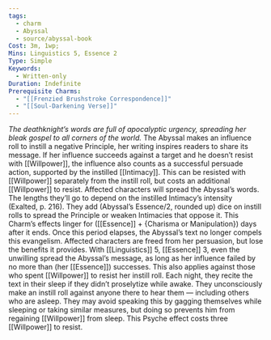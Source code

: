 ```yaml
---
tags:
  - charm
  - Abyssal
  - source/abyssal-book
Cost: 3m, 1wp;
Mins: Linguistics 5, Essence 2
Type: Simple
Keywords:
  - Written-only
Duration: Indefinite
Prerequisite Charms:
  - "[[Frenzied Brushstroke Correspondence]]"
  - "[[Soul-Darkening Verse]]"
---
```

*The deathknight’s words are full of apocalyptic urgency, spreading her bleak gospel to all corners of the world.*
The Abyssal makes an influence roll to instill a negative Principle, her writing inspires readers to share its message. If her influence succeeds against a target and he doesn’t resist with [[Willpower]], the influence also counts as a successful persuade action, supported by the instilled [[Intimacy]]. This can be resisted with [[Willpower]] separately from the instill roll, but costs an additional [[Willpower]] to resist.
Affected characters will spread the Abyssal’s words. The lengths they’ll go to depend on the instilled Intimacy’s intensity (Exalted, p. 216). They add (Abyssal’s Essence/2, rounded up) dice on instill rolls to spread the Principle or weaken Intimacies that oppose it.
This Charm’s effects linger for ([[Essence]] + {Charisma or Manipulation}) days after it ends. Once this period elapses, the Abyssal’s text no longer compels this evangelism. Affected characters are freed from her persuasion, but lose the benefits it provides.
With [[Linguistics]] 5, [[Essence]] 3, even the unwilling spread the Abyssal’s message, as long as her influence failed by no more than (her [[Essence]]) successes. This also applies against those who spent [[Willpower]] to resist her instill roll. Each night, they recite the text in their sleep if they didn’t proselytize while awake.
They unconsciously make an instill roll against anyone there to hear them — including others who are asleep. They may avoid speaking this by gagging themselves while sleeping or taking similar measures, but doing so prevents him from regaining [[Willpower]] from sleep. This Psyche effect costs three [[Willpower]] to resist.